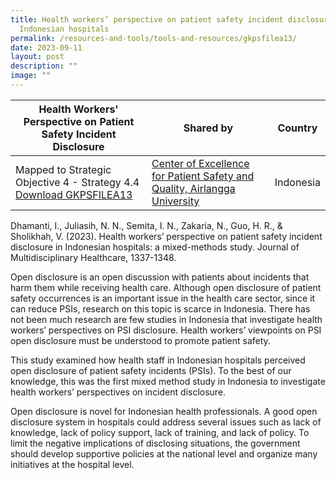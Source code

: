 ```yaml
---
title: Health workers’ perspective on patient safety incident disclosure in
  Indonesian hospitals
permalink: /resources-and-tools/tools-and-resources/gkpsfilea13/
date: 2023-09-11
layout: post
description: ""
image: ""
---
```

| Health Workers' Perspective on Patient Safety Incident Disclosure| Shared by | Country |
| -------- | -------- | -------- |
| Mapped to Strategic Objective 4 - Strategy 4.4 [Download GKPSFILEA13](/files/gkpsfilea13_health%20workers%20perspective%20on%20patient%20safety%20incident.pdf)    | [Center of Excellence for Patient Safety and Quality, Airlangga University](https://scholar.unair.ac.id/en/organisations/center-for-patient-safety-research)     | Indonesia     |

Dhamanti, I., Juliasih, N. N., Semita, I. N., Zakaria, N., Guo, H. R., & Sholikhah, V. (2023). Health workers’ perspective on patient safety incident disclosure in Indonesian hospitals: a mixed-methods study. Journal of Multidisciplinary Healthcare, 1337-1348.

Open disclosure is an open discussion with patients about incidents that harm them while receiving health care. Although open disclosure of patient safety occurrences is an important issue in the health care sector, since it can reduce PSIs, research on this topic is scarce in Indonesia. There has not been much research are few studies in Indonesia that investigate health workers’ perspectives on PSI disclosure. Health workers’ viewpoints on PSI open disclosure must be understood to promote patient safety.

This study examined how health staff in Indonesian hospitals perceived open disclosure of patient safety incidents (PSIs). To the best of our knowledge, this was the first mixed method study in Indonesia to investigate health workers’ perspectives on incident disclosure. 

Open disclosure is novel for Indonesian health professionals. A good open disclosure system in hospitals could address several issues such as lack of knowledge, lack of policy support, lack of training, and lack of policy. To limit the negative implications of disclosing situations, the government should develop supportive policies at the national level and organize many initiatives at the hospital level.